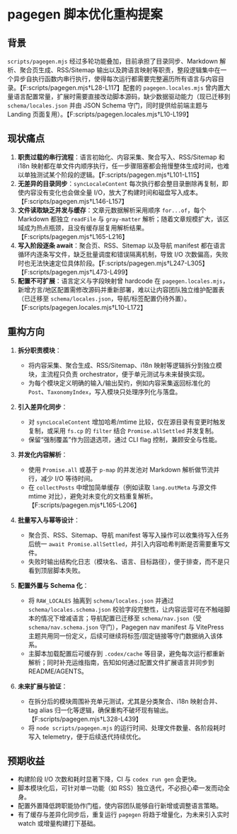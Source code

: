 # pagegen 脚本优化重构提案

## 背景

`scripts/pagegen.mjs` 经过多轮功能叠加，目前承担了目录同步、Markdown 解析、聚合页生成、RSS/Sitemap 输出以及跨语言映射等职责，整段逻辑集中在一个异步自执行函数内串行执行，使得每次运行都需要完整遍历所有语言与内容目录。【F:scripts/pagegen.mjs†L28-L117】配套的 `pagegen.locales.mjs` 曾内置大量语言配置常量，扩展时需要直接改动脚本源码，缺少数据驱动能力（现已迁移到 `schema/locales.json` 并由 JSON Schema 守门，同时提供给前端主题与 Landing 页面复用）。【F:scripts/pagegen.locales.mjs†L10-L199】

## 现状痛点

1. **职责过载的串行流程**：语言初始化、内容采集、聚合写入、RSS/Sitemap 和 i18n 映射都在单文件内顺序执行，任一步骤阻塞都会拖慢整体生成时间，也难以单独测试某个阶段的逻辑。【F:scripts/pagegen.mjs†L101-L115】
2. **无差异的目录同步**：`syncLocaleContent` 每次执行都会整目录删除再复制，即使内容没有变化也会做全量 I/O，放大了构建时间和磁盘写入成本。【F:scripts/pagegen.mjs†L146-L157】
3. **文件读取缺乏并发与缓存**：文章元数据解析采用顺序 `for...of`，每个 Markdown 都独立 `readFile` 与 `gray-matter` 解析；随着文章规模扩大，该区域成为热点瓶颈，且没有缓存层复用解析结果。【F:scripts/pagegen.mjs†L165-L216】
4. **写入阶段逐条 await**：聚合页、RSS、Sitemap 以及导航 manifest 都在语言循环内逐条写文件，缺乏批量调度和错误隔离机制，导致 I/O 次数偏高，失败时也无法快速定位具体阶段。【F:scripts/pagegen.mjs†L247-L305】【F:scripts/pagegen.mjs†L473-L499】
5. **配置不可扩展**：语言定义与字段映射曾 hardcode 在 `pagegen.locales.mjs`，新增方言/地区配置需修改源码并重新部署，难以让内容团队独立维护配置表（已迁移至 `schema/locales.json`，导航/标签配置仍待外置）。【F:scripts/pagegen.locales.mjs†L10-L172】

## 重构方向

1. **拆分职责模块**：
   - 将内容采集、聚合生成、RSS/Sitemap、i18n 映射等逻辑拆分到独立模块，主流程只负责 orchestrator，便于单元测试与未来替换实现。
   - 为每个模块定义明确的输入/输出契约，例如内容采集返回标准化的 `Post`、`TaxonomyIndex`，写入模块只处理序列化与落盘。

2. **引入差异化同步**：
   - 对 `syncLocaleContent` 增加哈希/mtime 比较，仅在源目录有变更时触发复制，或采用 `fs.cp` 的 `filter` 结合 `Promise.allSettled` 并发复制。
   - 保留“强制覆盖”作为回退选项，通过 CLI flag 控制，兼顾安全与性能。

3. **并发化内容解析**：
   - 使用 `Promise.all` 或基于 `p-map` 的并发池对 Markdown 解析做节流并行，减少 I/O 等待时间。
   - 在 `collectPosts` 中增加简单缓存（例如读取 `lang.outMeta` 与源文件 mtime 对比），避免对未变化的文档重复解析。【F:scripts/pagegen.mjs†L165-L206】

4. **批量写入与幂等设计**：
   - 聚合页、RSS、Sitemap、导航 manifest 等写入操作可以收集待写入任务后统一 `await Promise.allSettled`，并引入内容哈希判断是否需要重写文件。
   - 失败时输出结构化日志（模块名、语言、目标路径），便于排查，而不是只看到顶层脚本失败。

5. **配置外置与 Schema 化**：
   - 将 `RAW_LOCALES` 抽离到 `schema/locales.json` 并通过 `schema/locales.schema.json` 校验字段完整性，让内容运营可在不触碰脚本的情况下增减语言；导航配置已迁移至 `schema/nav.json`（受 `schema/nav.schema.json` 守门），Pagegen nav manifest 与 VitePress 主题共用同一份定义，后续可继续将标签/固定链接等守门数据纳入该体系。
   - 主脚本加载配置后可缓存到 `.codex/cache` 等目录，避免每次运行都重新解析；同时补充运维指南，告知如何通过配置文件扩展语言并同步到 README/AGENTS。

6. **未来扩展与验证**：
   - 在拆分后的模块周围补充单元测试，尤其是分类聚合、i18n 映射合并、tag alias 归一化等逻辑，确保重构不破坏现有输出。【F:scripts/pagegen.mjs†L328-L439】
   - 将 `node scripts/pagegen.mjs` 的运行时间、处理文件数量、各阶段耗时写入 telemetry，便于后续迭代持续优化。

## 预期收益

- 构建阶段 I/O 次数和耗时显著下降，CI 与 `codex run gen` 会更快。
- 脚本模块化后，可针对单一功能（如 RSS）独立迭代，不必担心牵一发而动全身。
- 配置外置降低跨职能协作门槛，使内容团队能够自行新增或调整语言策略。
- 有了缓存与差异化同步后，重复运行 `pagegen` 将趋于增量化，为未来引入实时 watch 或增量构建打下基础。
